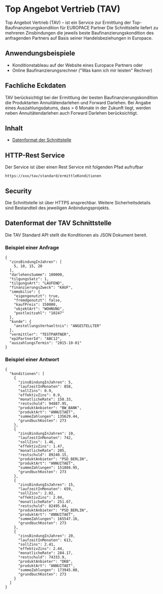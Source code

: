  
# Top Angebot Vertrieb (TAV)
 
Top Angebot Vertrieb (TAV) – ist ein Service zur Ermittlung der Top-Baufinanzierungskondition für EUROPACE Partner
Die Schnittstelle liefert zu mehreren Zinsbindungen die jeweils beste Baufinanzierungskondition des anfragenden Partners auf Basis seiner Handelsbeziehungen in Europace.

## Anwendungsbeispiele
 
* Konditionstableau auf der Website eines Europace Partners oder
* Online Baufinanzierungsrechner ("Was kann ich mir leisten" Rechner)
 
## Fachliche Eckdaten
 
TAV berücksichtigt bei der Ermittlung der besten Baufinanzierungskondition die Produktarten Annuitätendarlehen und Forward Darlehen.
Bei Angabe eines Auszahlungsdatums, dass > 6 Monate in der Zukunft liegt, werden neben Annuitätendarlehen auch Forward Darlehen berücksichtigt.

## Inhalt
* [Datenformat der Schnittstelle](#datenformat-der-tav-schnittstelle)

## HTTP-Rest Service
Der Service ist über einen Rest Service mit folgenden Pfad aufrufbar
```
https://xxx/tav/standard/ermittleKonditionen
```

## Security
Die Schnittstelle ist über HTTPS ansprechbar. Weitere Sicherheitsdetails sind Bestandteil des jeweiligen Anbindungsprojekts.

## Datenformat der TAV Schnittstelle

Die TAV Standard API stellt die Konditionen als JSON Dokument bereit.

### Beispiel einer Anfrage
```
{
  "zinsBindungInJahren": [
    5, 10, 15, 20
  ],
  "darlehensSumme": 100000,
  "tilgungsSatz": 1,
  "tilgungsArt": "LAUFEND",
  "finanzierungsZweck": "KAUF",
  "immobilie": {
    "eigengenutzt": true,
    "fremdgenutzt": false,
    "kaufPreis": 150000,
    "objektArt": "WOHNUNG",
    "postleitzahl": "10247"
  },
  "kunde": {
    "anstellungsVerhaeltnis": "ANGESTELLTER"
  },
  "vermittler": "TESTPARTNER",
  "ep2PartnerId": "ABC12",
  "auszahlungsTermin": "2015-10-01"
}
```
 

### Beispiel einer Antwort
```
{
  "konditionen": [
    {
      "zinsBindungInJahren": 5,
      "laufzeitInMonaten": 858,
      "sollZins": 0.9,
      "effektivZins": 0.9,
      "monatlicheRate": 158.33,
      "restschuld": 94887.95,
      "produktAnbieter": "BW_BANK",
      "produktArt": "ANNUITAET",
      "summeZahlungen": 135629.44,
      "grundbuchKosten": 273
    },
    {
      "zinsBindungInJahren": 10,
      "laufzeitInMonaten": 742,
      "sollZins": 1.46,
      "effektivZins": 1.47,
      "monatlicheRate": 205,
      "restschuld": 89240.15,
      "produktAnbieter": "PSD_BERLIN",
      "produktArt": "ANNUITAET",
      "summeZahlungen": 151884.95,
      "grundbuchKosten": 273
    },
    {
      "zinsBindungInJahren": 15,
      "laufzeitInMonaten": 659,
      "sollZins": 2.02,
      "effektivZins": 2.04,
      "monatlicheRate": 251.67,
      "restschuld": 82495.84,
      "produktAnbieter": "PSD_BERLIN",
      "produktArt": "ANNUITAET",
      "summeZahlungen": 165547.16,
      "grundbuchKosten": 273
    },
    {
      "zinsBindungInJahren": 20,
      "laufzeitInMonaten": 613,
      "sollZins": 2.41,
      "effektivZins": 2.44,
      "monatlicheRate": 284.17,
      "restschuld": 74333.9,
      "produktAnbieter": "DKB",
      "produktArt": "ANNUITAET",
      "summeZahlungen": 173945.08,
      "grundbuchKosten": 273
    }
  ]
}
```

